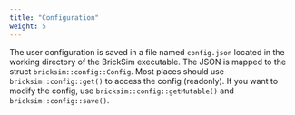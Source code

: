 ```yaml
---
title: "Configuration"
weight: 5
---
```


The user configuration is saved in a file named `config.json` located in the working directory of the BrickSim executable.
The JSON is mapped to the struct `bricksim::config::Config`. Most places should use `bricksim::config::get()` to access the config (readonly). If you want to modify the config, use `bricksim::config::getMutable()` and `bricksim::config::save()`.
